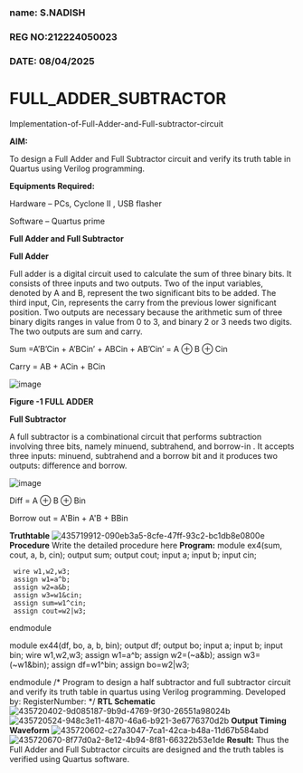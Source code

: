 ### name: S.NADISH
### REG NO:212224050023
### DATE: 08/04/2025 


# FULL_ADDER_SUBTRACTOR

Implementation-of-Full-Adder-and-Full-subtractor-circuit

**AIM:**

To design a Full Adder and Full Subtractor circuit and verify its truth table in Quartus using Verilog programming.

**Equipments Required:**

Hardware – PCs, Cyclone II , USB flasher

Software – Quartus prime

**Full Adder and Full Subtractor**

**Full Adder**

Full adder is a digital circuit used to calculate the sum of three binary bits. It consists of three inputs and two outputs. Two of the input variables, denoted by A and B, represent the two significant bits to be added. The third input, Cin, represents the carry from the previous lower significant position. Two outputs are necessary because the arithmetic sum of three binary digits ranges in value from 0 to 3, and binary 2 or 3 needs two digits. The two outputs are sum and carry.

Sum =A’B’Cin + A’BCin’ + ABCin + AB’Cin’ = A ⊕ B ⊕ Cin 

Carry = AB + ACin + BCin

![image](https://github.com/naavaneetha/FULL_ADDER_SUBTRACTOR/assets/154305477/0f30ba51-5ffb-4198-845f-18e054f675e7)

**Figure -1 FULL ADDER**

**Full Subtractor**

A full subtractor is a combinational circuit that performs subtraction involving three bits, namely minuend, subtrahend, and borrow-in . It accepts three inputs: minuend, subtrahend and a borrow bit and it produces two outputs: difference and borrow.

![image](https://github.com/naavaneetha/FULL_ADDER_SUBTRACTOR/assets/154305477/02b24f51-ab51-4304-9ad6-7b81ffc1ead5)

Diff = A ⊕ B ⊕ Bin 

Borrow out = A'Bin + A'B + BBin

**Truthtable**
![435719912-090eb3a5-8cfe-47ff-93c2-bc1db8e0800e](https://github.com/user-attachments/assets/c8c22424-924a-4101-b1e2-d077b4db2a1d)
**Procedure**
Write the detailed procedure here
**Program:**
module ex4(sum, cout, a, b, cin);
    output sum;
    output cout;
    input a;
    input b;
    input cin;

	 wire w1,w2,w3;
	 assign w1=a^b;
	 assign w2=a&b;
	 assign w3=w1&cin;
	 assign sum=w1^cin;
	 assign cout=w2|w3;
endmodule

module ex44(df, bo, a, b, bin);
    output df;
    output bo;
    input a;
    input b;
    input bin;
	wire w1,w2,w3;
	 assign w1=a^b;
	 assign w2=(~a&b);
	 assign w3=(~w1&bin);
	 assign df=w1^bin;
	 assign bo=w2|w3;

endmodule
/* Program to design a half subtractor and full subtractor circuit and verify its truth table in quartus using Verilog programming. Developed by: RegisterNumber:
*/
**RTL Schematic**
![435720402-9d085187-9b9d-4769-9f30-26551a98024b](https://github.com/user-attachments/assets/4849f13f-af92-4f6b-a744-0ceef775bd81)
![435720524-948c3e11-4870-46a6-b921-3e6776370d2b](https://github.com/user-attachments/assets/541951b3-2635-4970-ad17-eeea54e98655)
**Output Timing Waveform**
![435720602-c27a3047-7ca1-42ca-b48a-11d67b584abd](https://github.com/user-attachments/assets/1037e791-3dd2-4567-b834-76b5bd688279)
![435720670-8f77d0a2-8e12-4b94-8f81-66322b53e1de](https://github.com/user-attachments/assets/5eb0aafb-337f-421b-bf42-8dbcfe40d7bb)
**Result:**
Thus the Full Adder and Full Subtractor circuits are designed and the truth tables is verified using Quartus software.




